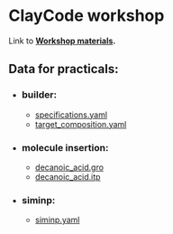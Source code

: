 # ClayCode workshop

Link to **[Workshop materials](./html/RiP_ws.html).**

## Data for practicals:
- ### builder:
    - [specifications.yaml](./builder/specifications.yaml)
    - [target_composition.yaml](./builder/target_composition.yaml)
- ### molecule insertion:
    - [decanoic_acid.gro](./insert-molecules/decanoic_acid.gro)
    - [decanoic_acid.itp](./insert-molecules/decanoic_acid.itp)
- ### siminp:
     - [siminp.yaml](./siminp/siminp.yaml)
